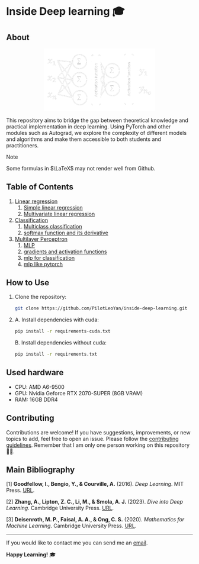 # Inside Deep learning 🎓

## About

<p align="center">
  <img src="https://github.com/PilotLeoYan/inside-deep-learning/blob/main/images/mlp-2.png?raw=true" alt="MLP image" width=300/>
</p>

This repository aims to bridge the gap between theoretical knowledge and practical implementation in deep learning. Using PyTorch and other modules such as Autograd, we explore the complexity of different models and algorithms and make them accessible to both students and practitioners.

> [!NOTE]
> Some formulas in $\LaTeX$ may not render well from Github.

## Table of Contents

1. [Linear regression](1-linear-regression)
   1. [Simple linear regression](1-linear-regression/1-1-simple-linear-regression.ipynb)
   2. [Multivariate linear regression](1-linear-regression/1-2-multivariate-linear-regression.ipynb)
2. [Classification](2-classification)
   1. [Multiclass classification](2-classification/2-1-multiclass-classification.ipynb)
   2. [softmax function and its derivative](2-classification/softmax-function-and-its-derivative.ipynb)
4. [Multilayer Perceptron](3-multilayer-perceptron)
   1. [MLP](3-multilayer-perceptron/3-1-mlp.ipynb)
   2. [gradients and activation functions](3-multilayer-perceptron/gradients-and-activation-functions.ipynb)
   3. [mlp for classification](3-multilayer-perceptron/mlp-for-classification.ipynb)
   4. [mlp like pytorch](3-multilayer-perceptron/mlp-like-pytorch.ipynb)

## How to Use

1. Clone the repository:
   ```bash
   git clone https://github.com/PilotLeoYan/inside-deep-learning.git
   ```
2.
   A. Install dependencies with cuda:
   ```bash
   pip install -r requirements-cuda.txt
   ```
   B. Install dependencies without cuda:
   ```bash
   pip install -r requirements.txt
   ```

## Used hardware

* CPU: AMD A6-9500
* GPU: Nvidia Geforce RTX 2070-SUPER (8GB VRAM)
* RAM: 16GB DDR4

## Contributing

Contributions are welcome! If you have suggestions, improvements, or new topics to add, feel free to open an issue. Please follow the [contributing guidelines](CONTRIBUTING.md).
Remember that I am only one person working on this repository 🐱‍👤.

## Main Bibliography
<a id="1">[1]</a> 
**Goodfellow, I., Bengio, Y., & Courville, A.** (2016). *Deep Learning*. MIT Press. [URL](http://www.deeplearningbook.org).

<a id="2">[2]</a> 
**Zhang, A., Lipton, Z. C., Li, M., & Smola, A. J.** (2023). *Dive into Deep Learning*. Cambridge University Press. [URL](https://D2L.ai).

<a id="3">[3]</a> 
**Deisenroth, M. P., Faisal, A. A., & Ong, C. S.** (2020). *Mathematics for Machine Learning*. Cambridge University Press. [URL](https://mml-book.github.io/).

---
If you would like to contact me you can send me an [email](mailto:leofabyano@gmail.com).

**Happy Learning!** 🎓
